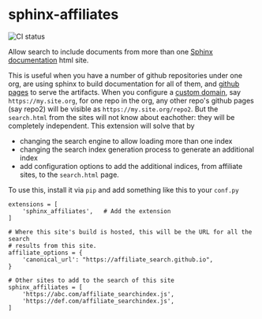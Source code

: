 # sphinx-affiliates

![CI status](https://github.com/mattip/sphinx-affiliates/tests/badge.svg?branch=master)


Allow search to include documents from more than one [Sphinx
documentation](http://www.sphinx-doc.org) html site. 

This is useful when
you have a number of github repositories under one org, are using sphinx
to build documentation for all of them, and [github
pages](https://pages.github.com/) to serve the artifacts. When you configure
a [custom domain](https://docs.github.com/en/github/working-with-github-pages/about-custom-domains-and-github-pages),
say `https://my.site.org`, for one repo in the org, any other repo's github pages
(say repo2) will be visible as `https://my.site.org/repo2`. But the
`search.html` from the sites will not know about eachother: they will be
completely independent. This extension will solve that by
- changing the search engine to allow loading more than one index
- changing the search index generation process to generate an additional index
- add configuration options to add the additional indices, from affiliate
  sites, to the `search.html` page.


To use this, install it via `pip` and add something like this to your `conf.py`
```
extensions = [
    'sphinx_affiliates',   # Add the extension
]

# Where this site's build is hosted, this will be the URL for all the search
# results from this site.
affiliate_options = {
    'canonical_url': "https://affiliate_search.github.io",  
}

# Other sites to add to the search of this site
sphinx_affiliates = [
    'https://abc.com/affiliate_searchindex.js',  
    'https://def.com/affiliate_searchindex.js',
]
```

